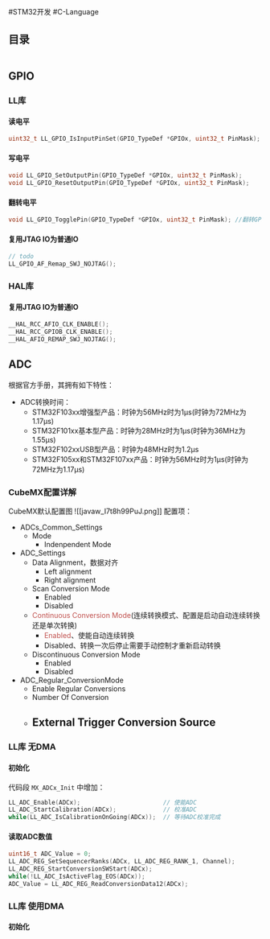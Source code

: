 #STM32开发 #C-Language 

## 目录

```toc
```

## GPIO


### LL库

#### 读电平

```C
uint32_t LL_GPIO_IsInputPinSet(GPIO_TypeDef *GPIOx, uint32_t PinMask);
```

#### 写电平

```C
void LL_GPIO_SetOutputPin(GPIO_TypeDef *GPIOx, uint32_t PinMask);
void LL_GPIO_ResetOutputPin(GPIO_TypeDef *GPIOx, uint32_t PinMask);
```

#### 翻转电平

```C
void LL_GPIO_TogglePin(GPIO_TypeDef *GPIOx, uint32_t PinMask); //翻转GPIO
```

#### 复用JTAG IO为普通IO



```C
// todo
LL_GPIO_AF_Remap_SWJ_NOJTAG();
```

### HAL库

#### 复用JTAG IO为普通IO

```C
__HAL_RCC_AFIO_CLK_ENABLE();
__HAL_RCC_GPIOB_CLK_ENABLE();
__HAL_AFIO_REMAP_SWJ_NOJTAG();
```

## ADC

根据官方手册，其拥有如下特性：
- ADC转换时间：
	- STM32F103xx增强型产品：时钟为56MHz时为1μs(时钟为72MHz为1.17μs)
	- STM32F101xx基本型产品：时钟为28MHz时为1μs(时钟为36MHz为1.55μs)
	- STM32F102xxUSB型产品：时钟为48MHz时为1.2μs
	- STM32F105xx和STM32F107xx产品：时钟为56MHz时为1μs(时钟为72MHz为1.17μs)


### CubeMX配置详解

CubeMX默认配置图
![[javaw_I7t8h99PuJ.png]]
配置项：
- ADCs_Common_Settings
	- Mode
		- Indenpendent Mode
- ADC_Settings
	- Data Alignment，数据对齐
		- Left alignment
		- Right alignment
	- Scan Conversion Mode
		- Enabled
		- Disabled
	- <font color="#c0504d">Continuous Conversion Mode</font>(连续转换模式、配置是启动自动连续转换还是单次转换)
		- <font color="#c0504d">Enabled</font>、使能自动连续转换
		- Disabled、转换一次后停止需要手动控制才重新启动转换
	- Discontinuous Conversion Mode
		- Enabled
		- Disabled
- ADC_Regular_ConversionMode
	- Enable Regular Conversions
	- Number Of Conversion
	- External Trigger Conversion Source
		- 

### LL库 无DMA

#### 初始化

代码段 `MX_ADCx_Init` 中增加：
```C
LL_ADC_Enable(ADCx);                       // 使能ADC 
LL_ADC_StartCalibration(ADCx);             // 校准ADC
while(LL_ADC_IsCalibrationOnGoing(ADCx));  // 等待ADC校准完成
```

#### 读取ADC数值

```C
uint16_t ADC_Value = 0;
LL_ADC_REG_SetSequencerRanks(ADCx, LL_ADC_REG_RANK_1, Channel);
LL_ADC_REG_StartConversionSWStart(ADCx);
while(!LL_ADC_IsActiveFlag_EOS(ADCx));
ADC_Value = LL_ADC_REG_ReadConversionData12(ADCx);
```

### LL库 使用DMA

#### 初始化





